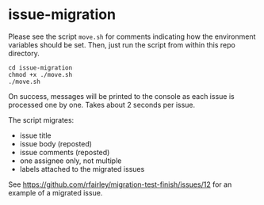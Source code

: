 # issue-migration

Please see the script `move.sh` for comments indicating how the environment variables should be set.
Then, just run the script from within this repo directory.

```
cd issue-migration
chmod +x ./move.sh
./move.sh
```

On success, messages will be printed to the console as each issue is processed one by one. Takes about 2 seconds per issue.

The script migrates:
- issue title
- issue body (reposted)
- issue comments (reposted)
- one assignee only, not multiple
- labels attached to the migrated issues

See https://github.com/rfairley/migration-test-finish/issues/12 for an example of a migrated issue.
